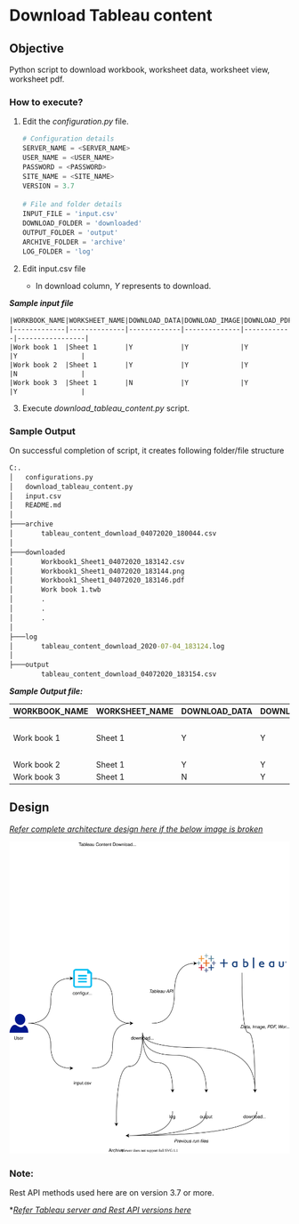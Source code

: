 # Download Tableau content

## Objective

Python script to download workbook, worksheet data, worksheet view, worksheet pdf.

### How to execute?

1. Edit the *configuration.py* file.

	```python
	# Configuration details
	SERVER_NAME = <SERVER_NAME>
	USER_NAME = <USER_NAME>
	PASSWORD = <PASSWORD>
	SITE_NAME = <SITE_NAME>
	VERSION = 3.7

	# File and folder details
	INPUT_FILE = 'input.csv'
	DOWNLOAD_FOLDER = 'downloaded'
	OUTPUT_FOLDER = 'output'
	ARCHIVE_FOLDER = 'archive'
	LOG_FOLDER = 'log'	
	```
2. Edit input.csv file
	- In download column, *Y* represents to download.

***Sample input file***

	|WORKBOOK_NAME|WORKSHEET_NAME|DOWNLOAD_DATA|DOWNLOAD_IMAGE|DOWNLOAD_PDF|DOWNLOAD_WORKBOOK|
	|-------------|--------------|-------------|--------------|------------|-----------------|
	|Work book 1  |Sheet 1       |Y            |Y             |Y           |Y                |
	|Work book 2  |Sheet 1       |Y            |Y             |Y           |N                |
	|Work book 3  |Sheet 1       |N            |Y             |Y           |Y                |
	
3. Execute *download\_tableau_content.py* script.

### Sample Output

On successful completion of script, it creates following folder/file structure

```cmd
C:.
│   configurations.py
│   download_tableau_content.py
│   input.csv
│   README.md
│
├───archive
│       tableau_content_download_04072020_180044.csv
│
├───downloaded
│       Workbook1_Sheet1_04072020_183142.csv
│       Workbook1_Sheet1_04072020_183144.png
│       Workbook1_Sheet1_04072020_183146.pdf
│       Work book 1.twb
│       .
│       .
│       .
│
├───log
│       tableau_content_download_2020-07-04_183124.log
│
├───output
        tableau_content_download_04072020_183154.csv
```

***Sample Output file:***

|WORKBOOK_NAME|WORKSHEET_NAME|DOWNLOAD_DATA|DOWNLOAD_IMAGE|DOWNLOAD_PDF|DOWNLOAD_WORKBOOK|WORKBOOK_ID                         |WORKBOOK_PATH             |VIEW_URL                     |VIEW_ID                             |DATA_PATH                                      |IMAGE_PATH                                     |PDF_PATH                                       |
|-------------|--------------|-------------|--------------|------------|-----------------|------------------------------------|--------------------------|-----------------------------|------------------------------------|-----------------------------------------------|-----------------------------------------------|-----------------------------------------------|
|Work book 1  |Sheet 1       |Y            |Y             |Y           |Y                |057c0818-1a67-452d-9e70-7fdb83b74aed|downloaded\Work book 1.twb|workbooksample1/sheets/Sheet1|20d485c6-2788-4821-8978-a3dba835137b|downloaded/Workbook1_Sheet1_04072020_183142.csv|downloaded/Workbook1_Sheet1_04072020_183144.png|downloaded/Workbook1_Sheet1_04072020_183146.pdf|
|Work book 2  |Sheet 1       |Y            |Y             |Y           |N                |-------                             |-------                   |-------                      |-------                             |-------                                        |-------                                        |-------                                        |
|Work book 3  |Sheet 1       |N            |Y             |Y           |Y                |-------                             |-------                   |-------                      |-------                             |-------                                        |-------                                        |-------                                        |


## Design


*[Refer complete architecture design here if the below image is broken](decks/tableau_content_download_design.html)*


![](decks/tableau_content_download_design.svg)


### Note:

Rest API methods used here are on version 3.7 or more. 

**[Refer Tableau server and Rest API versions here](https://help.tableau.com/current/api/rest_api/en-us/REST/rest_api_concepts_versions.htm)*